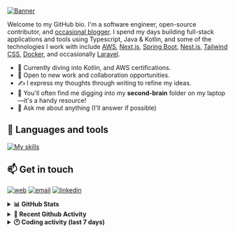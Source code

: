 [![Banner](https://raw.githubusercontent.com/wilfriedago/wilfriedago/main/assets/1.png)][website]

Welcome to my GitHub bio. I'm a software engineer, open-source contributor, and [occasional blogger][blog]. I spend my days building full-stack applications and tools using Typescript, Java & Kotlin, and some of the technologies I work with include [AWS](https://aws.amazon.com/fr/), [Next.js](https://nextjs.org/), [Spring Boot](https://spring.io/projects/spring-boot), [Nest.js](https://nestjs.com/), [Tailwind CSS](https://github.com/tailwindlabs/tailwindcss), [Docker](https://www.docker.com/), and occasionally [Laravel](https://laravel.com/).

- 🔭 Currently diving into Kotlin, and AWS certifications.
- 👯 Open to new work and collaboration opportunities.
- ✍️ I express my thoughts through writing to refine my ideas.
- 🧠 You'll often find me digging into my **second-brain** folder on my laptop—it's a handy resource!
- 💬 Ask me about anything (I'll answer if possible)

## 🎨 Languages and tools

[![My skills](https://skillicons.dev/icons?i=typescript,js,nodejs,nest,java,kotlin,spring,python,fastapi,django,aws,docker,vscode,idea,tailwind&perline=15)](https://wilfriedago.dev/about#skills)

## 📫 Get in touch
[![web](https://img.shields.io/badge/WEBSITE-12100E?logo=google-earth&color=282A36)][website]
[![email](https://img.shields.io/badge/MAIL-12100E?logo=mailgun&color=282A36)][mail]
[![linkedin](https://img.shields.io/badge/LINKEDIN-12100E?logo=linkedin&color=282A36)][linkedin]


<details>
  <summary><b>📊 GitHub Stats</b></summary>
	<br/>
	<p align="left">
		<img width="49.5%" src="https://github-readme-stats.vercel.app/api?username=wilfriedago&show_icons=true&count_private=true&title_color=10b981&icon_color=10b981&theme=react&hide_border=true" />
		<img width="49.5%" src="https://streak-stats.demolab.com/?user=wilfriedago&hide_border=true&theme=react&ring=10b981&fire=fff&currStreakNum=fff&sideLabels=10b981&currStreakLabel=10b981&sideNums=fff" />
	</p>
</details>

<details>
  <summary><b>📅 Recent Github Activity</b></summary>
	<br>

<!--RECENT_ACTIVITY:last_update-->
Last Updated: Friday, May 30th, 2025, 4:20:42 AM
<!--RECENT_ACTIVITY:last_update_end-->

<!--RECENT_ACTIVITY:start-->
1. ⭐ Starred [yuin/goldmark](https://github.com/yuin/goldmark)<br>
2. ⬆️ Pushed 840 commit(s) to [thewlabs/marble-backend](https://github.com/thewlabs/marble-backend)<br>
3. ⭐ Starred [nestjs/nest-cli](https://github.com/nestjs/nest-cli)<br>
4. ⭐ Starred [msisdev/dotato](https://github.com/msisdev/dotato)<br>
5. ⭐ Starred [idosal/mcp-ui](https://github.com/idosal/mcp-ui)<br>
<!--RECENT_ACTIVITY:end-->
</details>

<details>
  <summary><b>🕐 Coding activity (last 7 days)</b></summary>
	<br>

<!--START_SECTION:waka-->

```python
Total Time: 38 hrs 2 mins

TypeScript        18 hrs 33 mins  ███████████▓░░░░░░░░░░░░░   47.20 %
Java              4 hrs 16 mins   ██▓░░░░░░░░░░░░░░░░░░░░░░   10.88 %
JavaScript        2 hrs 1 min     █▒░░░░░░░░░░░░░░░░░░░░░░░   05.15 %
Other             1 hr 16 mins    ▓░░░░░░░░░░░░░░░░░░░░░░░░   03.25 %
```

<!--END_SECTION:waka-->
</details>

[website]: https://wilfriedago.dev
[linkedin]: https://linkedin.com/in/wilfriedago
[blog]: https://wilfriedago.dev/blog
[mail]: mailto:me@wilfriedago.dev
